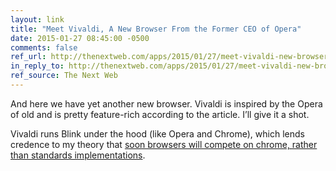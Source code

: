 ```yaml
---
layout: link
title: "Meet Vivaldi, A New Browser From the Former CEO of Opera"
date: 2015-01-27 08:45:00 -0500
comments: false
ref_url: http://thenextweb.com/apps/2015/01/27/meet-vivaldi-new-browser-former-ceo-opera/
in_reply_to: http://thenextweb.com/apps/2015/01/27/meet-vivaldi-new-browser-former-ceo-opera/
ref_source: The Next Web
---
```


And here we have yet another new browser. Vivaldi is inspired by the Opera of old and is pretty feature-rich according to the article. I’ll give it a shot.

Vivaldi runs Blink under the hood (like Opera and Chrome), which lends credence to my theory that [soon browsers will compete on chrome, rather than standards implementations](/notebook/competing-on-chrome/).